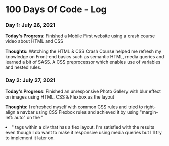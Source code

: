 # 100 Days Of Code - Log

### Day 1: July 26, 2021 

**Today's Progress**: Finished a Mobile First website using a crash course video about HTML and CSS

**Thoughts:** Watching the HTML & CSS Crash Course helped me refresh my knowledge on Front-end basics such as semantic HTML, media queries and learned a bit of SASS. A CSS preprocessor which enables use of variables and nested rules. 

### Day 2: July 27, 2021 

**Today's Progress**: Finished an unresponsive Photo Gallery with blur effect on images using HTML, CSS & Flexbox as the layout  

**Thoughts:** I refreshed myself with common CSS rules and tried to right-align a navbar using CSS Flexbox rules and achieved it by using "margin-left: auto" on the "<li>" tags within a div that has a flex layout. I'm satisfied with the results even though I do want to make it responsive using media queries but I'll try to implement it later on. 
